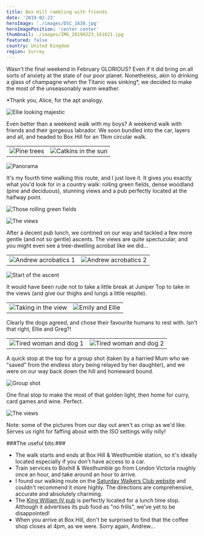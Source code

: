 ```yaml
---
title: Box Hill rambling with friends
date: '2019-02-23'
heroImage: './images/DSC_1638.jpg'
heroImagePosition: 'center center'
thumbnail: ./images/IMG_20190223_161621.jpg
featured: false
country: United Kingdom
region: Surrey
---
```


Wasn't the final weekend in February GLORIOUS? Even if it did bring on all sorts of anxiety at the state of our poor planet. Nonetheless, akin to drinking a glass of champagne when the Titanic was sinking\*, we decided to make the most of the unseasonably warm weather.

\*Thank you, Alice, for the apt analogy.

![Ellie looking majestic](./images/DSC_1586.jpg)

Even better than a weekend walk with my boys? A weekend walk with friends and their gorgeous labrador. We soon bundled into the car, layers and all, and headed to Box Hill for an 11km circular walk.

|                                      |                                              |
| ------------------------------------ | -------------------------------------------- |
| ![Pine trees](./images/DSC_1567.jpg) | ![Catkins in the sun](./images/DSC_1573.jpg) |

![Panorama](./images/PANO_20190223_151024.vr.jpg)

It's my fourth time walking this route, and I just love it. It gives you exactly what you'd look for in a country walk: rolling green fields, dense woodland (pine and deciduous), stunning views and a pub perfectly located at the halfway point.

![Those rolling green fields](./images/DSC_1609.jpg)

![The views](./images/DSC_1595.jpg)

After a decent pub lunch, we contined on our way and tackled a few more gentle (and not so gentle) ascents. The views are quite spectucular, and you might even see a tree-dwelling acrobat like we did...

|                                               |                                               |
| --------------------------------------------- | --------------------------------------------- |
| ![Andrew acrobatics 1](./images/DSC_1591.jpg) | ![Andrew acrobatics 2](./images/DSC_1592.jpg) |

![Start of the ascent](./images/DSC_1610.jpg)

It would have been rude not to take a little break at Juniper Top to take in the views (and give our thighs and lungs a little respite).

|                                              |                                           |
| -------------------------------------------- | ----------------------------------------- |
| ![Taking in the view](./images/DSC_1623.jpg) | ![Emily and Ellie](./images/DSC_1615.jpg) |

Clearly the dogs agreed, and chose their favourite humans to rest with. Isn't that right, Ellie and Greg?!

|                                                 |                                                 |
| ----------------------------------------------- | ----------------------------------------------- |
| ![Tired woman and dog 1](./images/DSC_1620.jpg) | ![Tired woman and dog 2](./images/DSC_1627.jpg) |

A quick stop at the top for a group shot (taken by a harried Mum who we "saved" from the endless story being relayed by her daughter), and we were on our way back down the hill and homeward bound.

![Group shot](./images/IMG_20190223_161621.jpg)

One final stop to make the most of that golden light, then home for curry, card games and wine. Perfect.

![The views](./images/DSC_1644.jpg)

Note: some of the pictures from our day out aren't as crisp as we'd like. Serves us right for faffing about with the ISO settings willy nilly!

###The useful bits:###

- The walk starts and ends at Box Hill & Westhumble station, so it's ideally located especially if you don't have access to a car.
- Train services to Boxhill & Westhumble go from London Victoria roughly once an hour, and take around an hour to arrive.
- I found our walking route on the [Saturday Walkers Club website](https://www.walkingclub.org.uk/walk/box-hill-circular/) and couldn't recommend it more highly. The directions are comprehensive, accurate and absolutely charming.
- The [King William IV pub](http://www.thekingwilliamiv.com/) is perfectly located for a lunch time stop. Although it advertises its pub food as "no frills", we've yet to be disappointed!
- When you arrive at Box Hill, don't be surprised to find that the coffee shop closes at 4pm, as we were. Sorry again, Andrew...
